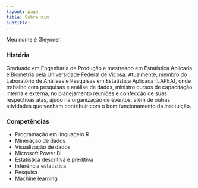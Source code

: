 ```yaml
---
layout: page
title: Sobre mim
subtitle: 
---
```


  Meu nome é Gleynner.


### História  

  Graduado em Engenharia de Produção e mestreado em Estatística Aplicada e Biometria pela Universidade Federal de Viçosa. Atualmente, membro do Laboratório de Análises e Pesquisas em Estatística Aplicada (LAPEA), onde trabalho com pesquisas e análise de dados, ministro cursos de capacitação interna e externa, no planejamento reuniões e confecção de suas respectivas atas, ajudo na organização de eventos, além de outras atividades que venham contribuir com o bom funcionamento da instituição.


### Competências

- Programação em linguagem R 
- Mineração de dados
- Visualização de dados
- Microsoft Power BI
- Estatística descritiva e preditiva 
- Inferência estatística
- Pesquisa
- Machine learning


